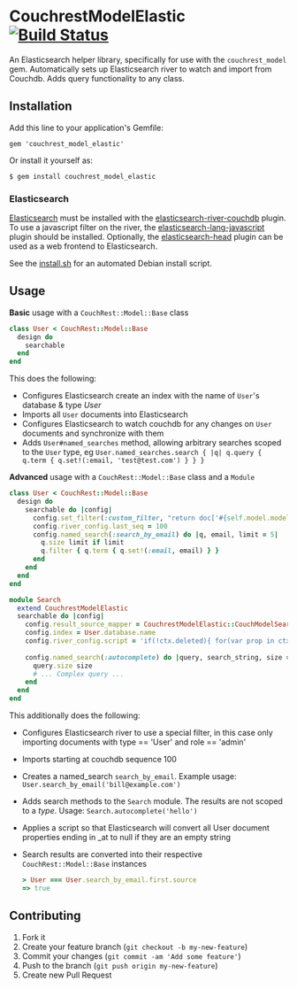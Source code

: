 # CouchrestModelElastic [![Build Status](https://travis-ci.org/MaxiMobility/couchrest_model_elastic.png)](https://travis-ci.org/MaxiMobility/couchrest_model_elastic)

An Elasticsearch helper library, specifically for use with the `couchrest_model` gem.
Automatically sets up Elasticsearch river to watch and import from Couchdb. Adds query functionality to any class.

## Installation

Add this line to your application's Gemfile:

    gem 'couchrest_model_elastic'

Or install it yourself as:

    $ gem install couchrest_model_elastic

### Elasticsearch

[Elasticsearch](http://www.elasticsearch.org/) must be installed with the [elasticsearch-river-couchdb](https://github.com/elasticsearch/elasticsearch-river-couchdb) plugin.
To use a javascript filter on the river, the [elasticsearch-lang-javascript](https://github.com/elasticsearch/elasticsearch-lang-javascript) plugin should be installed.
Optionally, the [elasticsearch-head](https://github.com/mobz/elasticsearch-head) plugin can be used as a web frontend to Elasticsearch.

See the [install.sh](install/elasticsearch_debian_install.sh) for an automated Debian install script.

## Usage

**Basic** usage with a `CouchRest::Model::Base` class

```ruby
class User < CouchRest::Model::Base
  design do
    searchable
  end
end
```

This does the following:

 * Configures Elasticsearch create an index with the name of `User`'s database & type *User*
 * Imports all `User` documents into Elasticsearch
 * Configures Elasticsearch to watch couchdb for any changes on `User` documents and synchronize with them
 * Adds `User#named_searches` method, allowing arbitrary searches scoped to the `User` type, eg
   `User.named_searches.search { |q| q.query { q.term { q.set!(:email, 'test@test.com') } } }`

**Advanced** usage with a `CouchRest::Model::Base` class and a `Module`

```ruby
class User < CouchRest::Model::Base
  design do
    searchable do |config|
      config.set_filter(:custom_filter, "return doc['#{self.model.model_type_key}'] == '#{self.model.to_s} && doc['role'] == 'admin'")
      config.river_config.last_seq = 100
      config.named_search(:search_by_email) do |q, email, limit = 5|
        q.size limit if limit
        q.filter { q.term { q.set!(:email, email) } }
      end
    end
  end
end

module Search
  extend CouchrestModelElastic
  searchable do |config|
    config.result_source_mapper = CouchrestModelElastic::CouchModelSearchable::RESULT_MAPPER
    config.index = User.database.name
    config.river_config.script = 'if(!ctx.deleted){ for(var prop in ctx.doc) { if(/_at$/.test(prop) && ctx.doc[prop] === ""){ ctx.doc[prop] = null; }}}'
    
    config.named_search(:autocomplete) do |query, search_string, size = 10|
      query.size size
      # ... Complex query ...
    end
  end
end
```

This additionally does the following:

 * Configures Elasticsearch river to use a special filter, in this case only importing documents with type == 'User' and role == 'admin'
 * Imports starting at couchdb sequence 100
 * Creates a named_search `search_by_email`. Example usage:
   `User.search_by_email('bill@example.com')`
 * Adds search methods to the `Search` module. The results are not scoped to a *type*. Usage:
   `Search.autocomplete('hello')`
 * Applies a script so that Elasticsearch will convert all User document properties ending in _at to null if they are an empty string
 * Search results are converted into their respective `CouchRest::Model::Base` instances

   ```ruby
   > User === User.search_by_email.first.source
   => true
   ```

## Contributing

1. Fork it
2. Create your feature branch (`git checkout -b my-new-feature`)
3. Commit your changes (`git commit -am 'Add some feature'`)
4. Push to the branch (`git push origin my-new-feature`)
5. Create new Pull Request
